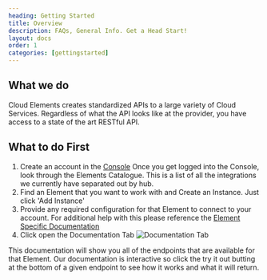```yaml
---
heading: Getting Started
title: Overview
description: FAQs, General Info. Get a Head Start!
layout: docs
order: 1
categories: [gettingstarted]
---
```


## What we do

Cloud Elements creates standardized APIs to a large variety of Cloud Services. Regardless of what the API looks like at the provider, you have access to a state of the art RESTful API.


## What to do First
1. Create an account in the [Console](https://console.cloud-elements.com/elements/jsp/signup.jsp)
  Once you get logged into the Console, look through the Elements Catalogue. This is a list of all the integrations we currently have separated out by hub.
2. Find an Element that you want to work with and Create an Instance. Just click 'Add Instance'
3. Provide any required configuration for that Element to connect to your account.
  For additional help with this please reference the [Element Specific Documentation](/docs/elements.html)
4. Click open the Documentation Tab
![Documentation Tab](http://cloud-elements.com/wp-content/uploads/2015/07/HumanCapitalQuickStart5.png)

This documentation will show you all of the endpoints that are available for that Element.
Our documentation is interactive so click the try it out butting at the bottom of a given endpoint to see how it works and what it will return.
